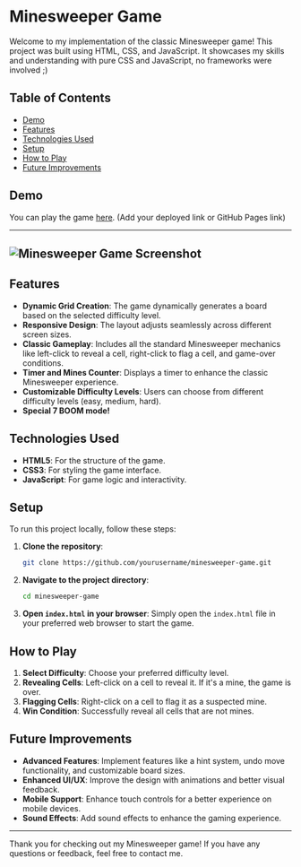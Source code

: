 # Minesweeper Game

Welcome to my implementation of the classic Minesweeper game! This project was built using HTML, CSS, and JavaScript. It showcases my skills and understanding with pure CSS and JavaScript, no frameworks were involved ;)

## Table of Contents

- [Demo](#demo)
- [Features](#features)
- [Technologies Used](#technologies-used)
- [Setup](#setup)
- [How to Play](#how-to-play)
- [Future Improvements](#future-improvements)

## Demo

You can play the game [here](https://aviorkahalani.github.io/minesweeper/). (Add your deployed link or GitHub Pages link)

---

## ![Minesweeper Game Screenshot](https://res.cloudinary.com/avior-projects/image/upload/v1716323182/78ce2ee3-1323-4ff6-b670-3ee365379fe8.png)

## Features

- **Dynamic Grid Creation**: The game dynamically generates a board based on the selected difficulty level.
- **Responsive Design**: The layout adjusts seamlessly across different screen sizes.
- **Classic Gameplay**: Includes all the standard Minesweeper mechanics like left-click to reveal a cell, right-click to flag a cell, and game-over conditions.
- **Timer and Mines Counter**: Displays a timer to enhance the classic Minesweeper experience.
- **Customizable Difficulty Levels**: Users can choose from different difficulty levels (easy, medium, hard).
- **Special 7 BOOM mode!**

## Technologies Used

- **HTML5**: For the structure of the game.
- **CSS3**: For styling the game interface.
- **JavaScript**: For game logic and interactivity.

## Setup

To run this project locally, follow these steps:

1. **Clone the repository**:

   ```bash
   git clone https://github.com/yourusername/minesweeper-game.git
   ```

2. **Navigate to the project directory**:

   ```bash
   cd minesweeper-game
   ```

3. **Open `index.html` in your browser**:
   Simply open the `index.html` file in your preferred web browser to start the game.

## How to Play

1. **Select Difficulty**: Choose your preferred difficulty level.
2. **Revealing Cells**: Left-click on a cell to reveal it. If it's a mine, the game is over.
3. **Flagging Cells**: Right-click on a cell to flag it as a suspected mine.
4. **Win Condition**: Successfully reveal all cells that are not mines.

## Future Improvements

- **Advanced Features**: Implement features like a hint system, undo move functionality, and customizable board sizes.
- **Enhanced UI/UX**: Improve the design with animations and better visual feedback.
- **Mobile Support**: Enhance touch controls for a better experience on mobile devices.
- **Sound Effects**: Add sound effects to enhance the gaming experience.

---

Thank you for checking out my Minesweeper game! If you have any questions or feedback, feel free to contact me.
